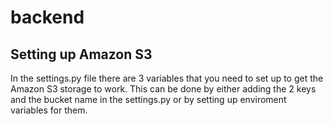 # backend

## Setting up Amazon S3

In the settings.py file there are 3 variables that you need to set up to get the Amazon S3 storage to work. 
This can be done by either adding the 2 keys and the bucket name in the settings.py or by setting up enviroment variables for them.

